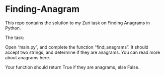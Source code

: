 # Finding-Anagram
This repo contains the solution to my Zuri task on Finding Anagrams in Python.

The task:

Open “main.py”, and complete the function “find_anagrams”. It should accept two strings, and determine if they are anagrams. You can read more about anagrams here.

Your function should return True  if they are anagrams, else  False.

